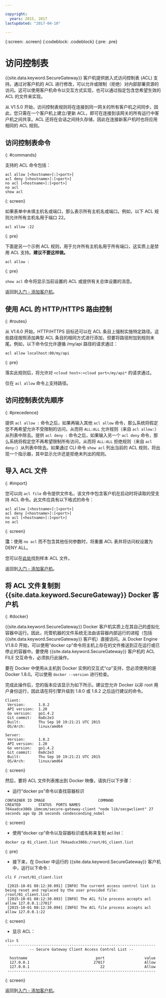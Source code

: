 ```yaml
---

copyright:
  years: 2015, 2017
lastupdated: "2017-04-10"

---
```

{:screen: .screen}
{:codeblock: .codeblock}
{:pre: .pre}

# 访问控制表

{{site.data.keyword.SecureGateway}} 客户机提供嵌入式访问控制表 (ACL) 支持。通过对客户机的 ACL 进行修改，可以允许或限制（拒绝）对内部部署资源的访问。这可以使用客户机命令以交互方式实现，也可以通过指定包含您希望生效的 ACL 的文件来实现。

从 V1.5.0 开始，访问控制表规则将在连接到同一网关的所有客户机之间同步。因此，您只需在一个客户机上建立/更新 ACL，即可在连接到该网关的所有运行中客户机之间共享。ACL 还将在会话之间持久存储，因此在连接新客户机时也将应用相同的 ACL 规则。

## 访问控制表命令
{: #commands}

支持的 ACL 命令包括：

```
acl allow [<hostname>]:[<port>]
acl deny [<hostname>]:[<port>]
no acl [<hostname>]:[<port>]
no acl
show acl
```
{: screen}

如果表单中未填主机名或端口，那么表示所有主机名或端口。例如，以下 ACL 规则允许所有主机名用于端口 22。

```
acl allow :22
```
{: pre}

下面是另一个示例 ACL 规则，用于允许所有主机名用于所有端口，这实质上是禁用 ACL 支持。<b>建议不要这样做。</b>

```
acl allow :
```
{: pre}

`show acl` 命令将显示当前设置的 ACL 或提供有关总体设置的消息。

返回到[入门 - 添加客户机](/docs/services/SecureGateway/securegateway_client.html)。

## 使用 ACL 的 HTTP/HTTPS 路由控制
{: #routes}

从 V1.6.0 开始，HTTP/HTTPS 目标还可以在 ACL 条目上强制实施特定路径。这些路径按照添加典型 ACL 条目的相同方式进行添加，但要将路径附加到规则末尾。例如，以下命令仅允许遵循 /my/api 路径的请求通过：

```
acl allow localhost:80/my/api
```
{: pre}

落实此规则后，将允许对 `<cloud host>:<cloud port>/my/api*` 的请求通过。

仅在 `acl allow` 命令上支持路径。

## 访问控制表优先顺序
{: #precedence}

提供 `acl allow :` 命令之后，如果再输入其他 `acl allow` 命令，那么系统将假定您不再希望允许不受限制的访问，从而将 `ALL:ALL` 允许规则（来自 `acl allow:`）从列表中除去。提供 `acl deny :` 命令之后，如果输入另一个 `acl deny` 命令，那么系统将假定您不再希望限制所有访问，从而将 `ALL:ALL` 拒绝规则（来自 `acl deny:`）从列表中除去。如果通过 CLI 命令 `show acl` 列出当前的 ACL 规则，将出现一个指示器，其中显示允许还是拒绝未列出的规则。

## 导入 ACL 文件
{: #import}

您可以向 `acl file` 命令提供文件名，该文件中包含客户机在启动时将读取的受支持 ACL 命令。此文件应具有以下格式的命令：

```
acl allow [<hostname>]:[<port>]
acl deny [<hostname>]:[<port>]
no acl [<hostname>]:[<port>]
no acl
```
{: screen}

<b>注：</b>使用 `no acl` 而不包含其他任何参数时，将重置 ACL 表并将访问权设置为 DENY ALL。

您可以在[此处](/docs/services/SecureGateway/securegateway_acl-file.html)找到样本 ACL 文件。

返回到[入门 - 添加客户机](/docs/services/SecureGateway/securegateway_client.html)。

## 将 ACL 文件复制到 {{site.data.keyword.SecureGateway}} Docker 客户机
{: #docker}

{{site.data.keyword.SecureGateway}} Docker 客户机实质上在其自己的虚拟化容器中运行。因此，托管机器的文件系统无法由该容器内部运行的进程（包括 {{site.data.keyword.SecureGateway}} 客户机）直接访问。从 Docker Engine V1.8.0 开始，可以使用“docker cp”命令将主机上存在的文件推送到正在运行或已停止的容器中。要使用 {{site.data.keyword.SecureGateway}} 客户机的 ACL FILE 交互命令，必须执行此操作。

要在 Docker 中使用从主机到 Docker 实例的交互式“cp”支持，您必须使用的是 Docker 1.8.0。可以使用 `docker --version` 进行检查。

完成此操作后，您的版本应该显示为如下所示。建议您允许 Docker 以非 root 用户身份运行，因此请在将引擎升级到 1.8.0 或 1.8.2 之后运行建议的命令。

```
Client:
 Version:      1.8.2
 API version:  1.20
 Go version:   go1.4.2
 Git commit:   0a8c2e3
 Built:        Thu Sep 10 19:21:21 UTC 2015
 OS/Arch:      linux/amd64

Server:
 Version:      1.8.2
 API version:  1.20
 Go version:   go1.4.2
 Git commit:   0a8c2e3
 Built:        Thu Sep 10 19:21:21 UTC 2015
 OS/Arch:      linux/amd64
```
{: screen}

然后，要将 ACL 文件列表推出到 Docker 映像，请执行以下步骤：

- 运行“docker ps”命令以查找容器标识

```
CONTAINER ID IMAGE                        COMMAND                CREATED        STATUS  PORTS NAMES
764aadce386b ibmcom/secure-gateway-client "node lib/secgwclient" 27 seconds ago Up 26 seconds condescending_nobel
```
{: screen}

- 使用“docker cp”命令以及容器标识或名称来复制 acl.list：

```
docker cp 01_client.list 764aadce386b:/root/01_client.list
```
{: pre}

- 接下来，在 Docker 中运行的 {{site.data.keyword.SecureGateway}} 客户机中，运行以下命令：

```
cli F /root/01_client.list

 [2015-10-01 08:12:30.091] [INFO] The current access control list is being reset and replaced by the user provided file: /root/01_client.list
 [2015-10-01 08:12:30.093] [INFO] The ACL file process accepts acl allow 127.0.0.1:27017
 [2015-10-01 08:12:30.094] [INFO] The ACL file process accepts acl allow 127.0.0.1:22
```
{: screen}

- 显示 ACL：

```
cli> S
 -------------------------------------------------------------------
           -- Secure Gateway Client Access Control List --          

  hostname                               port                  value
  127.0.0.1                             27017                  Allow
  127.0.0.1                                22                  Allow
 -------------------------------------------------------------------
```
{: screen}

返回到[入门 - 添加客户机](/docs/services/SecureGateway/securegateway_client.html)。
